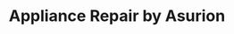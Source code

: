 ---
title: "Appliance Repair by Asurion"
url: /rancho-cucamonga/appliance-repair-by-asurion/
shop: appliance
---
